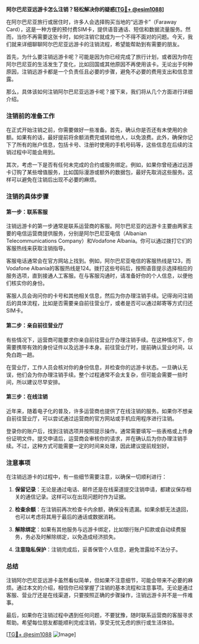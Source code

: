 **阿尔巴尼亚远游卡怎么注销？轻松解决你的疑惑[[TG💪+ @esim1088](https://t.me/s/esim1088)]**

在阿尔巴尼亚旅行或居住时，许多人会选择购买当地的“远游卡”（Faraway Card），这是一种方便的预付费SIM卡，提供语音通话、短信和数据流量服务。然而，当你不再需要这张卡时，如何注销它就成为一个不得不面对的问题。今天，我们就来详细聊聊阿尔巴尼亚远游卡的注销流程，希望能帮助到有需要的朋友。

首先，为什么要注销远游卡呢？可能是因为你已经完成了旅行计划，或者因为你在阿尔巴尼亚的生活发生了变化，比如回国或其他原因不再使用该卡。无论出于何种原因，注销远游卡都是一个负责任且必要的步骤，避免不必要的费用支出和信息泄露。

那么，具体该如何注销阿尔巴尼亚远游卡呢？接下来，我们将从几个方面进行详细介绍。

### 注销前的准备工作

在正式开始注销之前，你需要做好一些准备。首先，确认你是否还有未使用的余额。如果有的话，最好提前将余额消费完或转给他人，以免浪费。此外，确保你记下了所有的账户信息，包括卡号、注册时使用的手机号码等，这些信息在后续的注销过程中可能会用到。

其次，考虑一下是否有任何未完成的合约或服务绑定。例如，如果你曾经通过远游卡订购了某些增值服务，比如国际漫游或额外的数据包，最好先取消这些服务。这样可以避免在注销后出现不必要的麻烦。

### 注销的具体步骤

#### 第一步：联系客服

注销远游卡的第一步通常是联系运营商的客服。阿尔巴尼亚的远游卡主要由两家主要的电信运营商提供服务，分别是阿尔巴尼亚电信（Albanian Telecommunications Company）和Vodafone Albania。你可以通过拨打它们的客服热线来获取注销指导。

客服电话通常会在官方网站上找到。例如，阿尔巴尼亚电信的客服热线是123，而Vodafone Albania的客服热线是124。拨打这些号码后，按照语音提示选择相应的服务选项，直到接通人工客服。在与客服沟通时，请准备好你的个人信息，以便他们核实你的身份。

客服人员会询问你的卡号和其他相关信息，然后为你办理注销手续。记得询问注销后的具体流程，比如是否需要亲自前往营业厅，或者是否可以通过邮寄等方式归还SIM卡。

#### 第二步：亲自前往营业厅

有些情况下，运营商可能要求你亲自前往营业厅办理注销手续。在这种情况下，你需要携带有效的身份证件以及远游卡本身。前往营业厅时，提前确认营业时间，以免白跑一趟。

在营业厅，工作人员会核对你的身份信息，并检查你的远游卡状态。一旦确认无误，他们会为你办理注销手续。整个过程通常不会太复杂，但可能会需要一些时间，所以建议尽早安排。

#### 第三步：在线注销

近年来，随着电子化的普及，许多运营商也提供了在线注销的服务。如果你不想亲自前往营业厅，可以尝试通过运营商的官方网站或手机应用程序进行注销。

登录你的账户后，找到注销选项并按照提示操作。通常需要填写一些表格或上传身份证明文件。提交申请后，运营商会审核你的请求，并在确认后为你办理注销手续。不过，这种方式可能需要一定的时间来处理，因此建议提前规划好。

### 注意事项

在注销远游卡的过程中，有一些细节需要注意，以确保一切顺利进行：

1. **保留记录**：无论是通过电话、邮件还是在线渠道提交注销申请，都建议保存相关的通信记录。这样可以在出现问题时作为证据。

2. **检查余额**：在注销前再次检查卡内余额，确保没有遗漏。如果余额无法退回，也可以考虑将其用于最后的通话或数据消耗。

3. **解除绑定**：如果有其他服务与远游卡绑定，比如银行账户扣款或自动续费服务，务必及时解除绑定，以免造成经济损失。

4. **注意隐私保护**：注销完成后，妥善保管个人信息，避免泄露给不法分子。

### 总结

注销阿尔巴尼亚远游卡虽然看似简单，但如果不注意细节，可能会带来不必要的麻烦。通过本文的介绍，相信你已经掌握了注销的基本流程和注意事项。无论是通过客服、营业厅还是在线渠道，只要按照正确的步骤操作，注销远游卡并不是一件难事。

最后，如果你在注销过程中遇到任何问题，不要犹豫，随时联系运营商的客服寻求帮助。希望每位朋友都能顺利完成注销，享受无忧无虑的旅行或生活体验。

[[TG💪+ @esim1088](https://t.me/s/esim1088) ![Image](https://i.postimg.cc/4NQfJmqS/Snipaste-2025-05-13-00-14-12.png)]